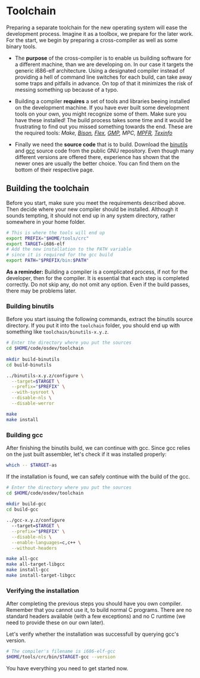 # Toolchain

Preparing a separate toolchain for the new operating system will ease the development process. Imagine it as a toolbox, we prepare for the later work. For the start, we begin by preparing a cross-compiler as well as some binary tools.

- The __purpose__ of the cross-compiler is to enable us building software for a different machine, than we are developing on. In our case it targets the generic i686-elf architecture. Using a designated compiler instead of providing a hell of command line switches for each build, can take away some traps and pitfalls in advance. On top of that it minimizes the risk of messing something up because of a typo.

- Building a compiler __requires__ a set of tools and libraries beeing installed on the development machine. If you have ever built some development tools on your own, you might recognize some of them. Make sure you have these installed! The build process takes some time and it would be frustrating to find out you missed something towards the end. 
These are the required tools: _Make, [Bison](https://www.gnu.org/software/bison/), [Flex](https://github.com/westes/flex), [GMP](https://gmplib.org/), MPC, [MPFR](https://www.mpfr.org/), [Texinfo](https://www.gnu.org/software/texinfo/)_

- Finally we need the __source code__ that is to build. Download the [binutils](https://ftp.gnu.org/gnu/binutils/) and [gcc](https://ftp.gnu.org/gnu/gcc/) source code from the public GNU repository. Even though many different versions are offered there, experience has shown that the newer ones are usually the better choice. You can find them on the bottom of their respective page.

## Building the toolchain

Before you start, make sure you meet the requirements described above. Then decide where your new compiler should be installed. Although it sounds tempting, it should not end up in any system directory, rather somewhere in your home folder.

```sh
# This is where the tools will end up
export PREFIX="$HOME/tools/crc"
export TARGET=i686-elf
# Add the new installation to the PATH variable
# since it is required for the gcc build
export PATH="$PREFIX/bin:$PATH"
```

__As a reminder:__ Building a compiler is a complicated process, if not for the developer, then for the compiler. It is essential that each step is completed correctly. Do not skip any, do not omit any option. Even if the build passes, there may be problems later.

### Building binutils

Before you start issuing the following commands, extract the binutils source directory. If you put it into the `toolchain` folder, you should end up with something like `toolchain/binutils-x.y.z`.

```sh
# Enter the directory where you put the sources
cd $HOME/code/osdev/toolchain
 
mkdir build-binutils
cd build-binutils

../binutils-x.y.z/configure \
  --target=$TARGET \
  --prefix="$PREFIX" \
  --with-sysroot \
  --disable-nls \
  --disable-werror

make
make install
```

### Building gcc

After finishing the binutils build, we can continue with gcc. Since gcc relies on the just built assembler, let's check if it was installed properly:

```sh
which -- $TARGET-as
```

If the installation is found, we can safely continue with the build of the gcc.

```sh
# Enter the directory where you put the sources
cd $HOME/code/osdev/toolchain
 
mkdir build-gcc
cd build-gcc

../gcc-x.y.z/configure 
  --target=$TARGET \
  --prefix="$PREFIX" \
  --disable-nls \
  --enable-languages=c,c++ \
  --without-headers

make all-gcc
make all-target-libgcc
make install-gcc
make install-target-libgcc
```

### Verifying the installation

After completing the previous steps you should have you own compiler. Remember that you cannot use it, to build normal C programs. There are no standard headers available (with a few exceptions) and no C runtime (we need to provide these on our own later). 

Let's verify whether the installation was successfull by querying gcc's version.

```sh
# The compiler's filename is i686-elf-gcc
$HOME/tools/crc/bin/$TARGET-gcc --version
```
You have everything you need to get started now.